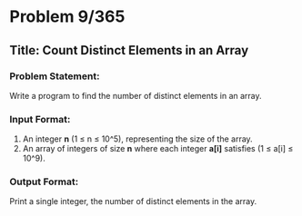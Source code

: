 # Problem 9/365

## Title: Count Distinct Elements in an Array

### Problem Statement:
Write a program to find the number of distinct elements in an array.

### Input Format:
1. An integer **n** (1 ≤ n ≤ 10^5), representing the size of the array.
2. An array of integers of size **n** where each integer **a[i]** satisfies (1 ≤ a[i] ≤ 10^9).

### Output Format:
Print a single integer, the number of distinct elements in the array.